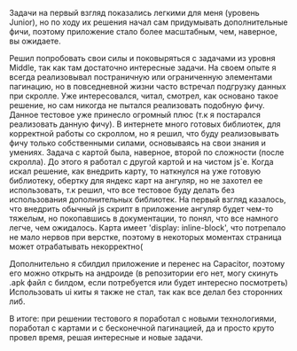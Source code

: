 Задачи на первый взгляд показались легкими для меня (уровень Junior), но по ходу их решения начал сам придумывать дополнительные фичи, поэтому приложение стало более масштабным, чем, наверное, вы ожидаете. 

Решил попробовать свои силы и поковыряться с задачами из уровня Middle, так как там достаточно интересные задачи. На своем опыте я всегда реализовывал постраничную или ограниченную элементами пагинацию, но в повседневной жизни часто встречал подгрузку данных при скролле. Уже интересовался, читал, смотрел, как основано такое решение, но сам никогда не пытался реализовать подобную фичу. Данное тестовое уже принесло огромный плюс (т.к я постарался реализовать данную фичу). В интернете много готовых библиотек, для корректной работы со скроллом, но я решил, что буду реализовывать фичу только собственными силами, основываясь на свои знания и умениях. 
Задача с картой была, наверное,  второй по сложности (после скролла). До этого я работал с другой картой и на чистом js`e. Когда искал решение, как внедрить карту, то наткнулся на уже готовую библиотеку, обертку для яндекс карт на ангуляр, но не захотел ее использовать, т.к решил, что все тестовое буду делать без использования дополнительных библиотек. На первый взгляд казалось, что внедрить обычный js скрипт в приложение ангуляр будет чем-то тяжелым, но покопавшись в документации, то понял, что все намного легче, чем ожидалось. Карта имеет 'display: inline-block', что потрепало не мало нервов при верстке, поэтому в некоторых моментах страница может отрабатывать некорректно(

Дополнительно я сбилдил приложение и перенес на Capacitor, поэтому его можно открыть на андроиде (в репозитории его нет, могу скинуть .apk файл с билдом, если потребуется или будет интересно посмотреть)
Использовать ui киты я также не стал, так как все делал без сторонних либ.

В итоге: при решении тестового я поработал с новыми технологиями, поработал с картами и с бесконечной пагинацией, да и просто круто провел время, решая интересные и новые задачи.
